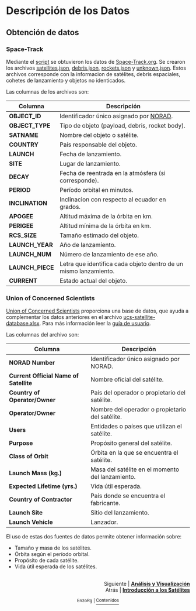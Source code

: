 # Descripción de los Datos

## Obtención de datos 

### Space-Track

Mediante el [script](../src/space_track_api.py) se obtuvieron los datos de [Space-Track.org](https://www.space-track.org/). Se crearon los archivos [satellites.json](../data/raw/satellites.json), [debris.json](../data/raw/debris.json), [rockets.json](../data/raw/rockets.json) y [unknown.json](../data/raw/unknown.json). Estos archivos corresponde con la informacion de satélites, debris espaciales, cohetes de lanzamiento y objetos no identicados. 

Las columnas de los archivos son: 

| **Columna**        | **Descripción** |
|--------------------|---------------|
| **OBJECT_ID**      | Identificador único asignado por [NORAD](https://www.norad.mil/). |
| **OBJECT_TYPE**    | Tipo de objeto (payload, debris, rocket body). |
| **SATNAME**        | Nombre del objeto o satélite. |
| **COUNTRY**        | País responsable del objeto. |
| **LAUNCH**         | Fecha de lanzamiento. |
| **SITE**           | Lugar de lanzamiento. |
| **DECAY**          | Fecha de reentrada en la atmósfera (si corresponde). |
| **PERIOD**         | Período orbital en minutos. |
| **INCLINATION**    | Inclinacion con respecto al ecuador en grados. |
| **APOGEE**         | Altitud máxima de la órbita en km. |
| **PERIGEE**        | Altitud mínima de la órbita en km. |
| **RCS_SIZE**       | Tamaño estimado del objeto. |
| **LAUNCH_YEAR**    | Año de lanzamiento. |
| **LAUNCH_NUM**     | Número de lanzamiento de ese año. |
| **LAUNCH_PIECE**   | Letra que identifica cada objeto dentro de un mismo lanzamiento. |
| **CURRENT**        | Estado actual del objeto. |  

### Union of Concerned Scientists

[Union of Concerned Scientists](https://www.ucs.org/) proporciona una base de datos, que ayuda a complementar los datos anteriores en el archivo [ucs-satellite-database.xlsx](../data/raw/ucs-satellite-database.xlsx). Para más información leer la [guía de usuario](../data/User+Guide+1-1-17+wAppendix.pdf).

Las columnas del archivo son: 

| **Columna**                           | **Descripción**                                                                 |
|---------------------------------------|---------------------------------------------------------------------------------|
| **NORAD Number**                      | Identificador único asignado por NORAD. |
| **Current Official Name of Satellite** | Nombre oficial del satélite. |
| **Country of Operator/Owner**         | País del operador o propietario del satélite. |
| **Operator/Owner**                    | Nombre del operador o propietario del satélite. |
| **Users**                             | Entidades o países que utilizan el satélite. |
| **Purpose**                           | Propósito general del satélite. |
| **Class of Orbit**                    | Órbita en la que se encuentra el satélite. |
| **Launch Mass (kg.)**                 | Masa del satélite en el momento del lanzamiento. |
| **Expected Lifetime (yrs.)**          | Vida útil esperada. |
| **Country of Contractor**             | País donde se encuentra el fabricante. |
| **Launch Site**                       | Sitio del lanzamiento. |
| **Launch Vehicle**                    | Lanzador. |  

El uso de estas dos fuentes de datos permite obtener información sobre:  
- Tamaño y masa de los satélites.  
- Órbita según el período orbital.  
- Propósito de cada satélite.  
- Vida útil esperada de los satélites.  

##
<p align="right">Siguiente | <b><a href="analisis_y_visualizacion.md">Análisis y Visualización</a></b>
<br/>
Atrás | <b><a href="intro_satelites.md">Introducción a los Satélites</a></p>

</b><p align="center"><sup> EnzoRg | </sup><a href="../README.md"><sup>Contenidos</sup></a></p>